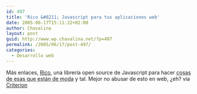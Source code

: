 ```yaml
---
id: 497
title: 'Rico &#8211; Javascript para tus aplicaciones web'
date: 2005-06-17T15:11:22+02:00
author: Chavalina
layout: post
guid: http://www.wp.chavalina.net/?p=497
permalink: /2005/06/17/post-497/
categories:
  - Desarrollo web
---
```

M&aacute;s enlaces, <a href="http://openrico.org/home.page" target="_blank">Rico</a>, una librer&iacute;a open source de Javascript para hacer <acronym title="AJAX (pino)">cosas de esas que est&aacute;n de moda</acronym> y tal. Mejor no abusar de esto en web, &iquest;eh? via <a href="http://www.criteriondg.info/wordpress/archives/2005/06/17/rico/" target="_blank">Criterion</a>